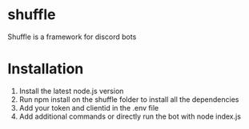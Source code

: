 # shuffle
Shuffle is a framework for discord bots


# Installation
1. Install the latest node.js version
1. Run npm install on the shuffle folder to install all the dependencies
1. Add your token and clientid in the .env file
1. Add additional commands or directly run the bot with node index.js
